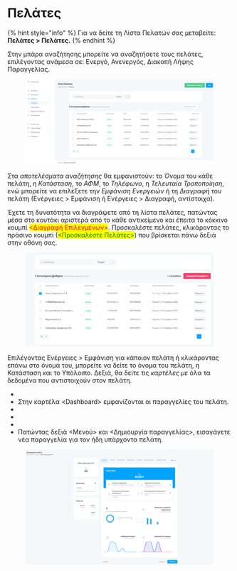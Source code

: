 # Πελάτες

{% hint style="info" %}
Για να δείτε τη Λίστα Πελατών σας μεταβείτε: **Πελάτες > Πελάτες.**
{% endhint %}

Στην μπάρα αναζήτησης μπορείτε να αναζητήσετε τους πελάτες, επιλέγοντας ανάμεσα σε: Ενεργό, Ανενεργός, Διακοπή Λήψης Παραγγελίας.

<figure><img src="../.gitbook/assets/ScreenHunter 23.png" alt=""><figcaption></figcaption></figure>

Στα _αποτελέσματα αναζήτησης_ θα εμφανιστούν: το _Όνομα_ του κάθε πελάτη, η _Κατάσταση_, το _ΑΦΜ_, το _Τηλέφωνο_, η _Τελευταία Τροποποίηση_, ενώ μπορείτε να επιλέξετε την _Εμφάνιση Ενεργειών_ ή τη _Διαγραφή_ του πελάτη (Ενέργειες > Εμφάνιση ή Ενέργειες > Διαγραφή, αντίστοιχα).&#x20;

Έχετε τη δυνατότητα να διαγράψετε από τη λίστα πελάτες, πατώντας μέσα στο κουτάκι αριστερά από το κάθε αντικείμενο και έπειτα το κόκκινο κουμπί <mark style="color:red;"><Διαγραφή Επιλεγμένων></mark>. Προσκαλέστε πελάτες, κλικάροντας το πράσινο κουμπί (<mark style="color:green;"><Προσκαλέστε Πελάτες></mark>) που βρίσκεται πάνω δεξιά στην οθόνη σας.

<figure><img src="../.gitbook/assets/ScreenHunter 61.png" alt=""><figcaption></figcaption></figure>

Επιλέγοντας Ενέργειες > Εμφάνιση για κάποιον πελάτη ή κλικάροντας επάνω στο όνομά του, μπορείτε να δείτε το όνομα του πελάτη, η Κατάσταση και το Υπόλοιπο. Δεξιά, θα δείτε τις _καρτέλες με_ όλα τα δεδομένα που αντιστοιχούν στον πελάτη.&#x20;

*
* Στην καρτέλα \<Dashboard> εμφανίζονται οι παραγγελίες του πελάτη.
*
*
*
* Πατώντας δεξιά <Μενού> και <Δημιουργία παραγγελίας>, εισαγάγετε νέα παραγγελία για τον ήδη υπάρχοντα πελάτη.&#x20;



<figure><img src="../.gitbook/assets/ScreenHunter 62.png" alt=""><figcaption></figcaption></figure>
